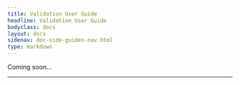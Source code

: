 ```yaml
---
title: Validation User Guide
headline: Validation User Guide
bodyclass: docs
layout: docs
sidenav: doc-side-guides-nav.html
type: markdown
---
```

<p class="coming-soon">Coming soon...</p>
<hr>
